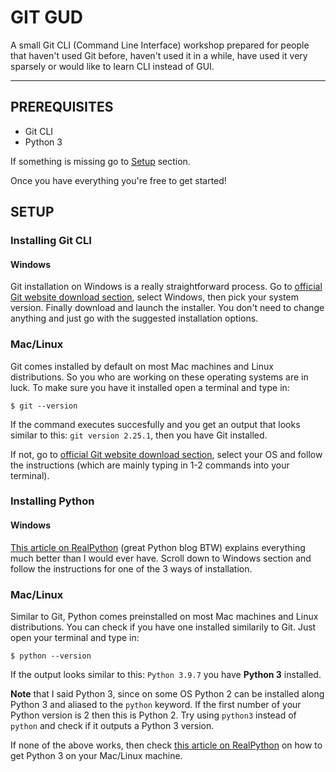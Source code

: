 # GIT GUD

A small Git CLI (Command Line Interface) workshop prepared for people that haven't used Git before, haven't used it in a while, have used it very sparsely or would like to learn CLI instead of GUI. 

---
## PREREQUISITES
- Git CLI 
- Python 3 

If something is missing go to [Setup](#setup) section.

Once you have everything you're free to get started!
 
## SETUP
### Installing Git CLI
#### Windows
Git installation on Windows is a really straightforward process. Go to  [official Git website download section](https://git-scm.com/downloads), select Windows, then pick your system version. Finally download and launch the installer. You don't need to change anything and just go with the suggested installation options. 

### Mac/Linux
Git comes installed by default on most Mac machines and Linux distributions. So you who are working on these operating systems are in luck. To make sure you have it installed open a terminal and type in:
```
$ git --version
```
If the command executes succesfully and you get an output that looks similar to this: `git version 2.25.1`, then you have Git installed.

If not, go to [official Git website download section](https://git-scm.com/downloads), select your OS and follow the instructions (which are mainly typing in 1-2 commands into your terminal).

### Installing Python
#### Windows
[This article on RealPython](https://realpython.com/installing-python/) (great Python blog BTW) explains everything much better than I would ever have. Scroll down to Windows section and follow the instructions for one of the 3 ways of installation.

### Mac/Linux
Similar to Git, Python comes preinstalled on most Mac machines and Linux distributions. You can check if you have one installed similarily to Git. Just open your terminal and type in: 
```
$ python --version
```
If the output looks similar to this: `Python 3.9.7` you have **Python 3** installed.

**Note** that I said Python 3, since on some OS Python 2 can be installed along Python 3 and aliased to the `python` keyword. If the first number of your Python version is 2 then this is Python 2. Try using `python3` instead of `python` and check if it outputs a Python 3 version.

If none of the above works, then check [this article on RealPython](https://realpython.com/installing-python/) on how to get Python 3 on your Mac/Linux machine.

